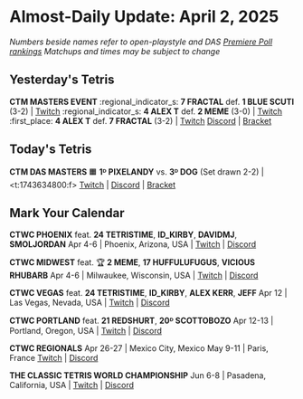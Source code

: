 # Almost-Daily Update: April 2, 2025
*Numbers beside names refer to open-playstyle and DAS [Premiere Poll rankings](https://docs.google.com/document/d/1uooeTGP5QtbZ8Z5DtetN0N56e1H6rQixL6t5YtMjsAc/edit?tab=t.0)*
*Matchups and times may be subject to change*

## Yesterday's Tetris
**CTM MASTERS EVENT**
:regional_indicator_s:  **7 FRACTAL** def. **1 BLUE SCUTI** (3-2)  |  [Twitch](https://www.twitch.tv/videos/2421590063?t=00h34m01s)
:regional_indicator_s:  **4 ALEX T** def. **2 MEME** (3-0)  |  [Twitch](https://www.twitch.tv/videos/2421590063?t=01h43m36s)
:first_place:  **4 ALEX T** def. **7 FRACTAL** (3-2)  |  [Twitch](https://www.twitch.tv/videos/2421590063?t=02h30m05s)
[Discord](https://go.ctm.gg/discord)  |  [Bracket](https://go.ctm.gg/event/ctm-february-2025/masters-event/)

## Today's Tetris
**CTM DAS MASTERS**
:orange_square:  **1ᴰ PIXELANDY** vs. **3ᴰ DOG** (Set drawn 2-2)  |  <t:1743634800:f>
[Twitch](https://twitch.tv/monthlytetris)  |  [Discord](https://go.ctm.gg/discord)  |  [Bracket](https://go.ctm.gg/event/ctm-das-masters-february-2025/das-masters/)

## Mark Your Calendar
**CTWC PHOENIX**
feat. **24 TETRISTIME**, **ID_KIRBY**, **DAVIDMJ**, **SMOLJORDAN**
Apr 4-6  |  Phoenix, Arizona, USA  |  [Twitch](https://www.twitch.tv/classictetris)  |  [Discord](https://tinyurl.com/ctwcdiscord) 

**CTWC MIDWEST**
feat. :trophy: **2 MEME**, **17 HUFFULUFUGUS**, **VICIOUS RHUBARB**
Apr 4-6  |  Milwaukee, Wisconsin, USA  |  [Twitch](https://www.twitch.tv/classictetris)  |  [Discord](https://tinyurl.com/ctwcdiscord) 

**CTWC VEGAS**
feat. **24 TETRISTIME**, **ID_KIRBY**, **ALEX KERR**, **JEFF**
Apr 12  |  Las Vegas, Nevada, USA  |  [Twitch](https://www.twitch.tv/classictetris)  |  [Discord](https://tinyurl.com/ctwcdiscord) 

**CTWC PORTLAND**
feat. **21 REDSHURT**, **20ᴰ SCOTTOBOZO**
Apr 12-13  |  Portland, Oregon, USA  |  [Twitch](https://www.twitch.tv/classictetris)  |  [Discord](https://tinyurl.com/ctwcdiscord) 

**CTWC REGIONALS**
Apr 26-27  |  Mexico City, Mexico
May 9-11  |  Paris, France
[Twitch](https://www.twitch.tv/classictetris)  |  [Discord](https://tinyurl.com/ctwcdiscord)

**THE CLASSIC TETRIS WORLD CHAMPIONSHIP**
Jun 6-8  |  Pasadena, California, USA  |  [Twitch](https://www.twitch.tv/classictetris)  |  [Discord](https://tinyurl.com/ctwcdiscord)